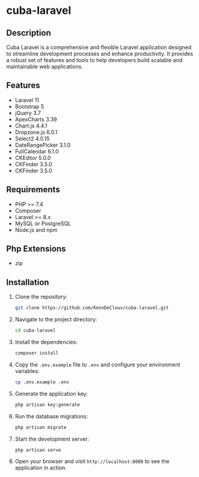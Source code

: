 # cuba-laravel

## Description
Cuba Laravel is a comprehensive and flexible Laravel application designed to streamline development processes and enhance productivity. It provides a robust set of features and tools to help developers build scalable and maintainable web applications.

## Features
- Laravel 11
- Bootstrap 5
- jQuery 3.7
- ApexCharts 3.39
- Chart.js 4.4.1
- Dropzone.js 6.0.1
- Select2 4.0.15
- DateRangePicker 3.1.0
- FullCalendar 6.1.0
- CKEditor 5.0.0
- CKFinder 3.5.0
- CKFinder 3.5.0

## Requirements
- PHP >= 7.4
- Composer
- Laravel >= 8.x
- MySQL or PostgreSQL
- Node.js and npm

## Php Extensions
- zip

## Installation
1. Clone the repository:
   ```bash
   git clone https://github.com/KennDeClouv/cuba-laravel.git
   ```

2. Navigate to the project directory:
   ```bash
   cd cuba-laravel
   ```

3. Install the dependencies:
   ```bash
   composer install
   ```

4. Copy the `.env.example` file to `.env` and configure your environment variables:
   ```bash
   cp .env.example .env
   ```

5. Generate the application key:
   ```bash
   php artisan key:generate
   ```

6. Run the database migrations:
   ```bash
   php artisan migrate
   ```

7. Start the development server:
   ```bash
   php artisan serve
   ```

8. Open your browser and visit `http://localhost:8000` to see the application in action.

